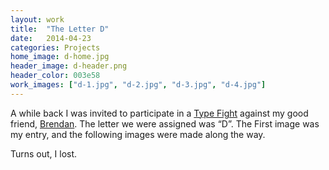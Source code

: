 ```yaml
---
layout: work
title:  "The Letter D"
date:   2014-04-23
categories: Projects
home_image: d-home.jpg
header_image: d-header.png
header_color: 003e58
work_images: ["d-1.jpg", "d-2.jpg", "d-3.jpg", "d-4.jpg"]
---
```


A while back I was invited to participate in a <a href="http://thetypefight.tumblr.com/post/33306969032/shaun-fox-and-brendan-pittman-were-once-the-finest">Type&nbsp;Fight</a> against my good friend, <a href="http://brendanpittman.com">Brendan</a>. The letter we were assigned was &ldquo;D&rdquo;. The First image was my entry, and the following images were made along the way.

Turns out, I lost.